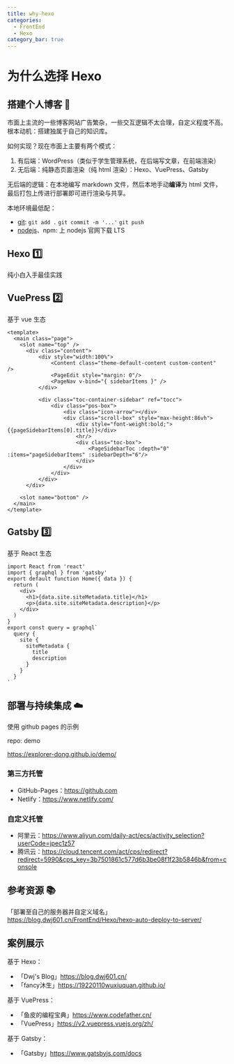 ```yaml
---
title: why-hexo
categories:
  - FrontEnd
  - Hexo
category_bar: true
---
```


# 为什么选择 Hexo

## 搭建个人博客 :thinking:

市面上主流的一些博客网站广告繁杂，一些交互逻辑不太合理，自定义程度不高。根本动机：搭建独属于自己的知识库。

如何实现？现在市面上主要有两个模式：

1. 有后端：WordPress（类似于学生管理系统，在后端写文章，在前端渲染）
2. 无后端：纯静态页面渲染（纯 html 渲染）：Hexo、VuePress、Gatsby

无后端的逻辑：在本地编写 markdown 文件，然后本地手动**编译**为 html 文件，最后打包上传进行部署即可进行渲染与共享。

本地环境最低配：

- [git](https://www.git-scm.com/downloads): `git add .` `git commit -m '...'` `git push`
- [nodejs](https://nodejs.org/en)、npm: 上 nodejs 官网下载 LTS

## Hexo :one:

纯小白入手最佳实践

## VuePress :two:

基于 vue 生态

```vue
<template>
  <main class="page">
    <slot name="top" />
      <div class="content">
          <div style="width:100%">
              <Content class="theme-default-content custom-content"  />
              <PageEdit style="margin: 0"/>
              <PageNav v-bind="{ sidebarItems }" />
          </div>

          <div class="toc-container-sidebar" ref="tocc">
              <div class="pos-box">
                  <div class="icon-arrow"></div>
                  <div class="scroll-box" style="max-height:86vh">
                      <div style="font-weight:bold;">{{pageSidebarItems[0].title}}</div>
                      <hr/>
                      <div class="toc-box">
                          <PageSidebarToc :depth="0" :items="pageSidebarItems" :sidebarDepth="6"/>
                      </div>
                  </div>
              </div>
          </div>
      </div>

    <slot name="bottom" />
  </main>
</template>
```

## Gatsby :three:

基于 React 生态

```react
import React from 'react'
import { graphql } from 'gatsby'
export default function Home({ data }) {
  return (
    <div>
      <h1>{data.site.siteMetadata.title}</h1>
      <p>{data.site.siteMetadata.description}</p>
    </div>
  )
}
export const query = graphql`
  query {
    site {
      siteMetadata {
        title
        description
      }
    }
  }
`
```

## 部署与持续集成 :cloud:

使用 github pages 的示例

repo: demo

https://explorer-dong.github.io/demo/

### 第三方托管

- GitHub-Pages：https://github.com
- Netlify：https://www.netlify.com/

### 自定义托管

- 阿里云：https://www.aliyun.com/daily-act/ecs/activity_selection?userCode=jpec1z57
- 腾讯云：https://cloud.tencent.com/act/cps/redirect?redirect=5990&cps_key=3b7501861c577d6b3be08f1f23b5846b&from=console

## 参考资源 :books:

「部署至自己的服务器并自定义域名」https://blog.dwj601.cn/FrontEnd/Hexo/hexo-auto-deploy-to-server/

## 案例展示

基于 Hexo：

- 「Dwj's Blog」https://blog.dwj601.cn/
- 「fancy沐生」https://19220110wuxiuquan.github.io/

基于 VuePress：

- 「鱼皮的编程宝典」https://www.codefather.cn/
- 「VuePress」https://v2.vuepress.vuejs.org/zh/

基于 Gatsby：

- 「Gatsby」https://www.gatsbyjs.com/docs